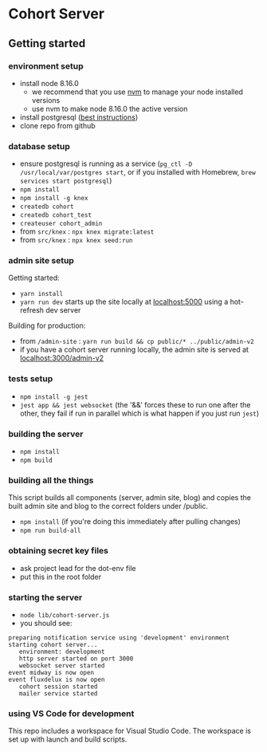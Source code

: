 # Cohort Server

## Getting started
### environment setup
- install node 8.16.0
  - we recommend that you use [nvm](https://github.com/nvm-sh/nvm) to manage your node installed versions
  - use nvm to make node 8.16.0 the active version
- install postgresql ([best instructions](https://gist.github.com/ibraheem4/ce5ccd3e4d7a65589ce84f2a3b7c23a3))
- clone repo from github

### database setup
- ensure postgresql is running as a service (`pg_ctl -D /usr/local/var/postgres start`, or if you installed with Homebrew, `brew services start postgresql`)
- `npm install`
- `npm install -g knex`
- `createdb cohort`
- `createdb cohort_test`
- `createuser cohort_admin`
- from `src/knex` : `npx knex migrate:latest`
- from `src/knex` : `npx knex seed:run`

### admin site setup

Getting started:
- `yarn install`
- `yarn run dev` starts up the site locally at [localhost:5000](http://localhost:5000) using a hot-refresh dev server

Building for production:
- from `/admin-site` : `yarn run build && cp public/* ../public/admin-v2` 
- if you have a cohort server running locally, the admin site is served at [localhost:3000/admin-v2](http://localhost:3000/admin-v2/)

### tests setup
- `npm install -g jest`
- `jest app && jest websocket` (the '&&' forces these to run one after the other, they fail if run in parallel which is what happen if you just run `jest`)

### building the server
- `npm install`
- `npm build`

### building all the things
This script builds all components (server, admin site, blog) and copies the built admin site and blog to the correct folders under /public.
- `npm install` (if you're doing this immediately after pulling changes)
- `npm run build-all`

### obtaining secret key files
- ask project lead for the dot-env file
- put this in the root folder

### starting the server
- `node lib/cohort-server.js`
- you should see:
```
preparing notification service using 'development' environment
starting cohort server...
   environment: development
   http server started on port 3000
   websocket server started
event midway is now open
event fluxdelux is now open
   cohort session started
   mailer service started
```

### using VS Code for development
This repo includes a workspace for Visual Studio Code. The workspace is set up with launch and build scripts.

